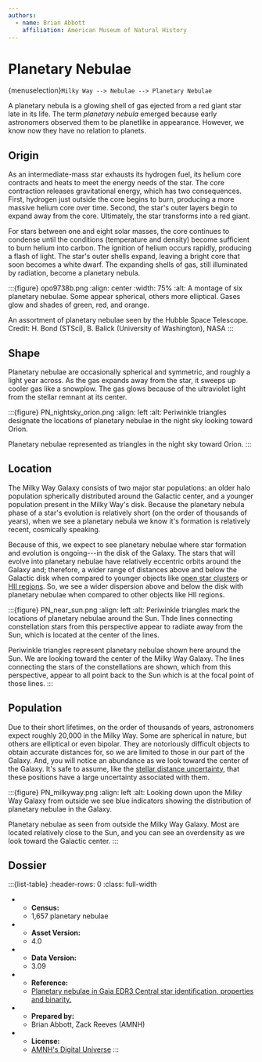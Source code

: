 ```yaml
---
authors:
  - name: Brian Abbott
    affiliation: American Museum of Natural History
---
```



# Planetary Nebulae

{menuselection}`Milky Way --> Nebulae --> Planetary Nebulae`


A planetary nebula is a glowing shell of gas ejected from a red giant star late in its life. The term *planetary nebula* emerged because early astronomers observed them to be planetlike in appearance. However, we know now they have no relation to planets.

## Origin

As an intermediate-mass star exhausts its hydrogen fuel, its helium core contracts and heats to meet the energy needs of the star. The core contraction releases gravitational energy, which has two consequences. First, hydrogen just outside the core begins to burn, producing a more massive helium core over time. Second, the star's outer layers begin to expand away from the core. Ultimately, the star transforms into a red giant.

For stars between one and eight solar masses, the core continues to condense until the conditions (temperature and density) become sufficient to burn helium into carbon. The ignition of helium occurs rapidly, producing a flash of light. The star's outer shells expand, leaving a bright core that soon becomes a white dwarf. The expanding shells of gas, still illuminated by radiation, become a planetary nebula.


:::{figure} opo9738b.png
:align: center
:width: 75%
:alt: A montage of six planetary nebulae. Some appear spherical, others more elliptical. Gases glow and shades of green, red, and orange.

An assortment of planetary nebulae seen by the Hubble Space Telescope. Credit: H. Bond (STSci), B. Balick (University of Washington), NASA
:::


## Shape

Planetary nebulae are occasionally spherical and symmetric, and roughly a light year across. As the gas expands away from the star, it sweeps up cooler gas like a snowplow. The gas glows because of the ultraviolet light from the stellar remnant at its center. 

:::{figure} PN_nightsky_orion.png
:align: left
:alt: Periwinkle triangles designate the locations of planetary nebulae in the night sky looking toward Orion.

Planetary nebulae represented as triangles in the night sky toward Orion.
:::


## Location

The Milky Way Galaxy consists of two major star populations: an older halo population spherically distributed around the Galactic center, and a younger population present in the Milky Way's disk. Because the planetary nebula phase of a star's evolution is relatively short (on the order of thousands of  years), when we see a planetary nebula we know it's formation is relatively recent, cosmically speaking.

Because of this, we expect to see planetary nebulae where star formation and evolution is ongoing---in the disk of the Galaxy. The stars that will evolve into planetary nebulae have relatively eccentric orbits around the Galaxy and; therefore, a wider range of distances above and below the Galactic disk when compared to younger objects like [open star clusters](../../star-clusters/open-clusters/index) or [HII regions](../HII-regions/index). So, we see a wider dispersion above and below the disk with planetary nebulae when compared to other objects like HII regions.


:::{figure} PN_near_sun.png
:align: left
:alt: Periwinkle triangles mark the locations of planetary nebulae around the Sun. Thde lines connecting constellation stars from this perspective appear to radiate away from the Sun, which is located at the center of the lines.

Periwinkle triangles represent planetary nebulae shown here around the Sun. We are looking toward the center of the Milky Way Galaxy. The lines connecting the stars of the constellations are shown, which from this perspective, appear to all point back to the Sun which is at the focal point of those lines. 
:::



## Population

Due to their short lifetimes, on the order of thousands of years, astronomers expect roughly 20,000 in the Milky Way. Some are spherical in nature, but others are elliptical or even bipolar. They are notoriously difficult objects to obtain accurate distances for, so we are limited to those in our part of the Galaxy. And, you will notice an abundance as we look toward the center of the Galaxy. It's safe to assume, like the [stellar distance uncertainty](../../stars/star-distance-uncertainty/index), that these positions have a large uncertainty associated with them.



:::{figure} PN_milkyway.png
:align: left
:alt: Looking down upon the Milky Way Galaxy from outside we see blue indicators showing the distribution of planetary nebulae in the Galaxy.

Planetary nebulae as seen from outside the Milky Way Galaxy. Most are located relatively close to the Sun, and you can see an overdensity as we look toward the Galactic center. 
:::




## Dossier
:::{list-table}
:header-rows: 0
:class: full-width

* - **Census:**
  - 1,657 planetary nebulae
* - **Asset Version:**
  - 4.0
* - **Data Version:**
  - 3.09
* - **Reference:**
  - [Planetary nebulae in Gaia EDR3 Central star identification, properties and binarity.](https://doi.org/10.1051/0004-6361/202141916)
* - **Prepared by:**
  - Brian Abbott, Zack Reeves (AMNH)
* - **License:**
  - [AMNH's Digital Universe](https://www.amnh.org/research/hayden-planetarium/digital-universe/download/digital-universe-license)
:::